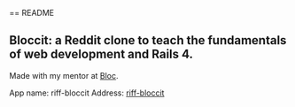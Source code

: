 == README
## Bloccit: a Reddit clone to teach the fundamentals of web development and Rails 4.

Made with my mentor at [Bloc](http://bloc.io).

App name: riff-bloccit
Address: [riff-bloccit](https://riff-bloccit.herokuapp.com/)